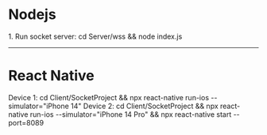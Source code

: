<h1>Nodejs </h1>
1. Run socket server: cd Server/wss && node index.js
<hr>
<h1>React Native</h1>
Device 1: cd Client/SocketProject && npx react-native run-ios --simulator="iPhone 14"
Device 2: cd Client/SocketProject && npx react-native run-ios --simulator="iPhone 14 Pro" && npx react-native start --port=8089


